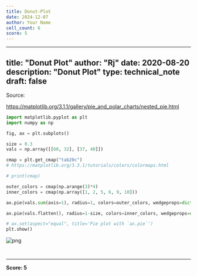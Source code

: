 ```yaml
---
title: Donut-Plot
date: 2024-12-07
author: Your Name
cell_count: 6
score: 5
---
```


---
title: "Donut Plot"
author: "Rj"
date: 2020-08-20
description: "Donut Plot"
type: technical_note
draft: false
---
Source:

https://matplotlib.org/3.1.1/gallery/pie_and_polar_charts/nested_pie.html


```python
import matplotlib.pyplot as plt
import numpy as np
```


```python
fig, ax = plt.subplots()

size = 0.3
vals = np.array([[60, 32], [37, 40]])

cmap = plt.get_cmap("tab20c")
# https://matplotlib.org/3.3.1/tutorials/colors/colormaps.html

# print(cmap)

outer_colors = cmap(np.arange(3)*4)
inner_colors = cmap(np.array([1, 2, 5, 6, 9, 10]))

ax.pie(vals.sum(axis=1), radius=1, colors=outer_colors, wedgeprops=dict(width=size, edgecolor='w'))

ax.pie(vals.flatten(), radius=1-size, colors=inner_colors, wedgeprops=dict(width=size, edgecolor='w'))

# ax.set(aspect="equal", title='Pie plot with `ax.pie`')
plt.show()
```


    
![png](/mlnotes/images/donut-plot_3_0.png)
    



```python

```


```python

```


---
**Score: 5**
